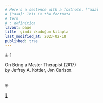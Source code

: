 ```yaml
---
# Here's a sentence with a footnote. [^aaa]
# [^aaa]: This is the footnote.
# term
# : definition
layout: page  
title: şimdi okuduğum kitaplar  
last_modified_at: 2023-02-18
published: true  
---
```


⁜ 1  
  
On Being a Master Therapist (2017)  
<i> by </i> Jeffrey A. Kottler, Jon Carlson.   
<br />  
⁜  

[🍃](https://www.nonfictionbooks.xyz/now.html "şimdi okuduğum kitaplar")

  
